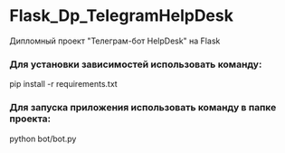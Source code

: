 # Flask_Dp_TelegramHelpDesk
Дипломный проект "Телеграм-бот HelpDesk" на Flask


### Для установки зависимостей использовать команду:
pip install -r requirements.txt

### Для запуска приложения использовать команду в папке проекта:
python bot/bot.py
